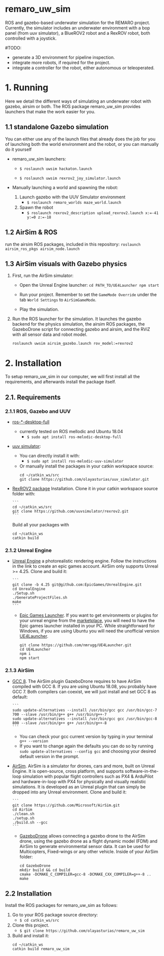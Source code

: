 # remaro_uw_sim
ROS and gazebo-based underwater simulation for the REMARO project.
Currently, the simulator includes an underwater environment with a bop panel (from uuv simulator), a BlueROV2 robot and a RexROV robot, both controlled with a joystick.

#TODO: 

- generate a 3D environment for pipeline inspection.
- integrate more robots, if required for the project.
- integrate a controller for the robot, either autonomous or teleoperated.

# 1. Running #
Here we detail the different ways of simulating an underwater robot with gazebo, airsim or both. The ROS package remaro_uw_sim provides launchers that make the work easier for you.

## 1.1 standalone Gazebo simulation
You can either use any of the launch files that already does the job for you of launching both the world environment and the robot, or you can manually do it yourself

- remaro_uw_sim launchers:
   - `$ roslaunch uwsim hackaton.launch`

    - `$ roslaunch uwsim rexrov2_joy_simulator.launch`

- Manually launching a world and spawning the robot:
    1. Launch gazebo with the UUV Simulator environment 
       - `$ roslaunch remaro_worlds maze_world.launch`
    2. Spawn the robot
       - `$ roslaunch rexrov2_description upload_rexrov2.launch x:=-41 y:=0 z:=-18`  

## 1.2 AirSim & ROS

run the airsim ROS packages, included in this repository:
      ```
      roslaunch airsim_ros_pkgs airsim_node.launch
      ```

## 1.3 AirSim visuals with Gazebo physics

1. First, run the AirSim simulator:

   - Open the Unreal Engine launcher:
         ```
         cd PATH_TO/UE4Launcher
         npm start
         ```
   - Run your project. Remember to set the `GameMode Override` under the tab `World Settings` to `AirSimGameMode`.

   - Play the simulation.

2. Run the ROS launcher for the simulation. It launches the gazebo backend for the physics simulation, the airsim ROS packages, the GazeboDrone script for connecting gazebo and airsim, and the RViZ with all sensor data and robot model.

      ```
      roslaunch uwsim airsim_gazebo.launch rov_model:=rexrov2
      ```


   
# 2. Installation     

To setup remaro_uw_sim in our computer, we will first install all the requirements, and afterwards install the package itself.

## 2.1. Requirements

### 2.1.1 ROS, Gazebo and UUV
- [ros-\*-desktop-full](http://wiki.ros.org/ROS/Installation)
  - currently tested on ROS mellodic and Ubuntu 18.04
     - `$ sudo apt install ros-melodic-desktop-full`
- [uuv simulator](https://uuvsimulator.github.io/):
   - You can directly install it with:
      - `$ sudo apt install ros-melodic-uuv-simulator`
   - Or manually install the packages in your catkin workspace source:
      ```
      cd ~/catkin_ws/src
      git clone https://github.com/olayasturias/uuv_simulator.git
      ```
   
- [RexROV2 package](https://github.com/uuvsimulator/rexrov2) Installation. Clone it in your catkin workspace source folder with:

      ```
      cd ~/catkin_ws/src
      git clone https://github.com/uuvsimulator/rexrov2.git
      ```

   Build all your packages with

   ```
   cd ~/catkin_ws
   catkin build
   ```
### 2.1.2 Unreal Engine
- [Unreal Engine](https://docs.unrealengine.com/4.27/en-US/SharingAndReleasing/Linux/BeginnerLinuxDeveloper/SettingUpAnUnrealWorkflow/) a photorealistic rendering engine. 
Follow the instructions in the link to create an epic games account. AirSim only supports Unreal >= 4.25. Clone and build it: 

      ```
      git clone -b 4.25 git@github.com:EpicGames/UnrealEngine.git
      cd UnrealEngine
      ./Setup.sh
      ./GenerateProjectFiles.sh
      make
      ```
   - [Epic Games Launcher](https://www.epicgames.com/store/en-US/download). If you want to get environments or plugins for your unreal engine from the [marketplace](https://www.unrealengine.com/marketplace/en-US/store), you will need to have the Epic games launcher installed in your PC. While straightforward for Windows, if you are using Ubuntu you will need the unofficial version [UE4Launcher](https://github.com/nmrugg/UE4Launcher). 

      ```
      git clone https://github.com/nmrugg/UE4Launcher.git
      cd UE4Launcher
      npm i
      npm start
      ```

### 2.1.3 AirSim
- [GCC 8](https://askubuntu.com/questions/1028601/install-gcc-8-only-on-ubuntu-18-04). The AirSim plugin GazeboDrone requires to have AirSim compiled with GCC 8. If you are using Ubuntu 18.08, you probably have GCC 7. Both compilers can coexist, we will just install and set GCC 8 as default:

      ```
      sudo update-alternatives --install /usr/bin/gcc gcc /usr/bin/gcc-7 700 --slave /usr/bin/g++ g++ /usr/bin/g++-7
      sudo update-alternatives --install /usr/bin/gcc gcc /usr/bin/gcc-8 800 --slave /usr/bin/g++ g++ /usr/bin/g++-8
      ```
   - You can check your gcc current version by typing in your terminal ` g++ --version`
   - If you want to change again the defaults you can do so by running  ` sudo update-alternatives --config gcc` and choosing your desired default version in the prompt.
- [AirSim](https://microsoft.github.io/AirSim/build_linux/). AirSim is a simulator for drones, cars and more, built on Unreal Engine. It is open-source, cross platform, and supports software-in-the-loop simulation with popular flight controllers such as PX4 & ArduPilot and hardware-in-loop with PX4 for physically and visually realistic simulations. It is developed as an Unreal plugin that can simply be dropped into any Unreal environment. 
Clone and build it:

      ```
      git clone https://github.com/Microsoft/AirSim.git
      cd AirSim
      ./clean.sh
      ./setup.sh
      ./build.sh --gcc
      ```
   - [GazeboDrone](https://microsoft.github.io/AirSim/gazebo_drone/) allows connecting a gazebo drone to the AirSim drone, using the gazebo drone as a flight dynamic model (FDM) and AirSim to generate environmental sensor data. It can be used for Multicopters, Fixed-wings or any other vehicle. Inside of your AirSim folder:

      ```
      cd GazeboDrone
      mkdir build && cd build
      cmake -DCMAKE_C_COMPILER=gcc-8 -DCMAKE_CXX_COMPILER=g++-8 ..
      make
      ```  


## 2.2 Installation

Install the ROS packages for remaro_uw_sim as follows:

 1. Go to your ROS package source directory:
    - `$ cd catkin_ws/src`
 2. Clone this project.
    - `$ git clone https://github.com/olayasturias/remaro_uw_sim`
 3. Build and install it:
      ```
      cd ~/catkin_ws
      catkin build remaro_uw_sim
      ```